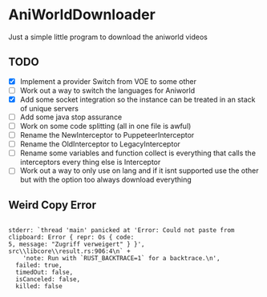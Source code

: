 # AniWorldDownloader

Just a simple little program to download the aniworld videos

## TODO

- [x] Implement a provider Switch from VOE to some other
- [ ] Work out a way to switch the languages for Aniworld
- [x] Add some socket integration so the instance can be treated in an stack of unique servers
- [ ] Add some java stop assurance
- [ ] Work on some code splitting (all in one file is awful)
- [ ] Rename the NewInterceptor to PuppeteerInterceptor
- [ ] Rename the OldInterceptor to LegacyInterceptor
- [ ] Rename some variables and function collect is everything that calls the interceptors every thing else is Interceptor
- [ ] Work out a way to only use on lang and if it isnt supported use the other but with the option too always download everything

## Weird Copy Error

```

stderr: `thread 'main' panicked at 'Error: Could not paste from clipboard: Error { repr: Os { code:
5, message: "Zugriff verweigert" } }', src\\libcore\\result.rs:906:4\n` +
    'note: Run with `RUST_BACKTRACE=1` for a backtrace.\n',
  failed: true,
  timedOut: false,
  isCanceled: false,
  killed: false

```
